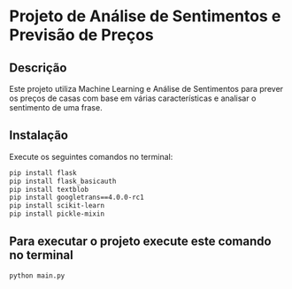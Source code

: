 # Projeto de Análise de Sentimentos e Previsão de Preços

## Descrição

Este projeto utiliza Machine Learning e Análise de Sentimentos para prever os preços de casas com base em várias características e analisar o sentimento de uma frase.

## Instalação

Execute os seguintes comandos no terminal:
```bash
pip install flask
pip install flask_basicauth
pip install textblob
pip install googletrans==4.0.0-rc1
pip install scikit-learn
pip install pickle-mixin
```

## Para executar o projeto execute este comando no terminal
```bash
python main.py
```
